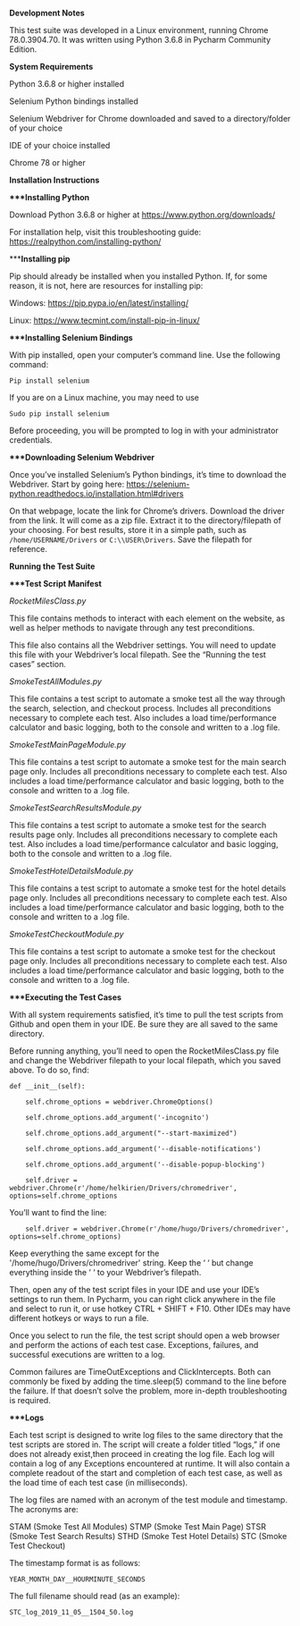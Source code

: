 <b>Development Notes</b>

This test suite was developed in a Linux environment, running Chrome 78.0.3904.70. It was written using Python 3.6.8 in Pycharm Community Edition.

<b>System Requirements</b>

Python 3.6.8 or higher installed

Selenium Python bindings installed

Selenium Webdriver for Chrome downloaded and saved to a directory/folder of your choice

IDE of your choice installed

Chrome 78 or higher

<b>Installation Instructions</b>

<b>***Installing Python</b>

Download Python 3.6.8 or higher at https://www.python.org/downloads/

For installation help, visit this troubleshooting guide: https://realpython.com/installing-python/

***<b>Installing pip</b>

Pip should already be installed when you installed Python. If, for some reason, it is not, here are resources for installing pip:

Windows: https://pip.pypa.io/en/latest/installing/

Linux: https://www.tecmint.com/install-pip-in-linux/

<b>***Installing Selenium Bindings</b>

With pip installed, open your computer’s command line. Use the following command:

`Pip install selenium`

If you are on a Linux machine, you may need to use 

`Sudo pip install selenium`

Before proceeding, you will be prompted to log in with your administrator credentials.

<b>***Downloading Selenium Webdriver</b>

Once you’ve installed Selenium’s Python bindings, it’s time to download the Webdriver. Start by going here: https://selenium-python.readthedocs.io/installation.html#drivers

On that webpage, locate the link for Chrome’s drivers. Download the driver from the link. It will come as a zip file. Extract it to the directory/filepath of your choosing. For best results, store it in a simple path, such as `/home/USERNAME/Drivers` or `C:\\USER\Drivers`. Save the filepath for reference.

<b>Running the Test Suite</b>

<b>***Test Script Manifest</b>

<i>RocketMilesClass.py</i>

This file contains methods to interact with each element on the website, as well as helper methods to navigate through any test preconditions. 

This file also contains all the Webdriver settings. You will need to update this file with your Webdriver’s local filepath. See the “Running the test cases” section.

<i>SmokeTestAllModules.py</i>

This file contains a test script to automate a smoke test all the way through the search, selection, and checkout process. Includes all preconditions necessary to complete each test. Also includes a load time/performance calculator and basic logging, both to the console and written to a .log file.

<i>SmokeTestMainPageModule.py</i>

This file contains a test script to automate a smoke test for the main search page only. Includes all preconditions necessary to complete each test. Also includes a load time/performance calculator and basic logging, both to the console and written to a .log file.

<i>SmokeTestSearchResultsModule.py</i>

This file contains a test script to automate a smoke test for the search results page only. Includes all preconditions necessary to complete each test. Also includes a load time/performance calculator and basic logging, both to the console and written to a .log file.

<i>SmokeTestHotelDetailsModule.py</i>

This file contains a test script to automate a smoke test for the hotel details page only. Includes all preconditions necessary to complete each test. Also includes a load time/performance calculator and basic logging, both to the console and written to a .log file.

<i>SmokeTestCheckoutModule.py</i>

This file contains a test script to automate a smoke test for the checkout page only. Includes all preconditions necessary to complete each test. Also includes a load time/performance calculator and basic logging, both to the console and written to a .log file.

<b>***Executing the Test Cases</b>

With all system requirements satisfied, it’s time to pull the test scripts from Github and open them in your IDE. Be sure they are all saved to the same directory.

Before running anything, you’ll need to open the RocketMilesClass.py file and change the Webdriver filepath to your local filepath, which you saved above. To do so, find: 

    def __init__(self):
  
        self.chrome_options = webdriver.ChromeOptions()
        
        self.chrome_options.add_argument('-incognito')
        
        self.chrome_options.add_argument("--start-maximized")
        
        self.chrome_options.add_argument('--disable-notifications')
        
        self.chrome_options.add_argument('--disable-popup-blocking')
        
        self.driver = webdriver.Chrome(r'/home/helkirien/Drivers/chromedriver', options=self.chrome_options
      

You’ll want to find the line: 

        self.driver = webdriver.Chrome(r'/home/hugo/Drivers/chromedriver', options=self.chrome_options)

Keep everything the same except for the '/home/hugo/Drivers/chromedriver' string. Keep the ‘ ‘ but change everything inside the ‘ ‘ to your Webdriver’s filepath. 

Then, open any of the test script files in your IDE and use your IDE’s settings to run them. In Pycharm, you can right click anywhere in the file and select to run it, or use hotkey CTRL + SHIFT + F10. Other IDEs may have different hotkeys or ways to run a file. 

Once you select to run the file, the test script should open a web browser and perform the actions of each test case. Exceptions, failures, and successful executions are written to a log.

Common failures are TimeOutExceptions and ClickIntercepts. Both can commonly be fixed by adding the time.sleep(5) command to the line before the failure. If that doesn’t solve the problem, more in-depth troubleshooting is required.

<b>***Logs</b>

Each test script is designed to write log files to the same directory that the test scripts are stored in. The script will create a folder titled “logs,” if one does not already exist,then proceed in creating the log file. Each log will contain a log of any Exceptions encountered at runtime. It will also contain a complete readout of the start and completion of each test case, as well as the load time of each test case (in milliseconds). 

The log files are named with an acronym of the test module and timestamp. The acronyms are:

STAM (Smoke Test All Modules)
STMP (Smoke Test Main Page)
STSR (Smoke Test Search Results)
STHD (Smoke Test Hotel Details)
STC (Smoke Test Checkout)

The timestamp format is as follows:

`YEAR_MONTH_DAY__HOURMINUTE_SECONDS`

The full filename should read (as an example):

`STC_log_2019_11_05__1504_50.log`

